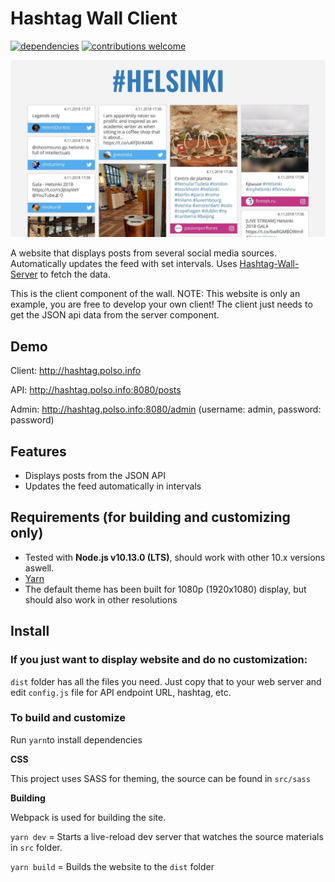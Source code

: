 # Hashtag Wall Client

[![dependencies](https://david-dm.org/Krisseck/Hashtag-Wall-Client.svg)](https://david-dm.org/Krisseck/Hashtag-Wall-Client)  [![contributions welcome](https://img.shields.io/badge/contributions-welcome-brightgreen.svg?style=flat)](https://github.com/Krisseck/Hashtag-Wall-Client/issues)

[![Hashtag Wall Client Example](https://github.com/Krisseck/Hashtag-Wall-Client/blob/master/hashtag-wall-example.jpg)](http://hashtag.polso.info)

A website that displays posts from several social media sources. Automatically updates the feed with set intervals. Uses [Hashtag-Wall-Server](https://github.com/Krisseck/Hashtag-Wall-Server) to fetch the data.

This is the client component of the wall. NOTE: This website is only an example, you are free to develop your own client! The client just needs to get the JSON api data from the server component.

## Demo

Client: http://hashtag.polso.info

API: http://hashtag.polso.info:8080/posts

Admin: http://hashtag.polso.info:8080/admin (username: admin, password: password)

## Features

* Displays posts from the JSON API
* Updates the feed automatically in intervals

## Requirements (for building and customizing only)

* Tested with **Node.js v10.13.0 (LTS)**, should work with other 10.x versions aswell.
* [Yarn](https://yarnpkg.com/)
* The default theme has been built for 1080p (1920x1080) display, but should also work in other resolutions


## Install

### If you just want to display website and do no customization:

`dist` folder has all the files you need. Just copy that to your web server and edit `config.js` file for API endpoint URL, hashtag, etc.

### To build and customize

Run `yarn`to install dependencies

**CSS**

This project uses SASS for theming, the source can be found in `src/sass`

**Building**

Webpack is used for building the site.

`yarn dev` = Starts a live-reload dev server that watches the source materials in `src` folder.

`yarn build` = Builds the website to the `dist` folder
